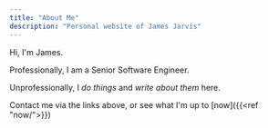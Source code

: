 ```yaml
---
title: "About Me"
description: "Personal website of James Jarvis"
---
```


Hi, I'm James.

Professionally, I am a Senior Software Engineer.

Unprofessionally, I _do things_ and _write about them_ here.

Contact me via the links above, or see what I'm up to [now]({{<ref "now/">}})
